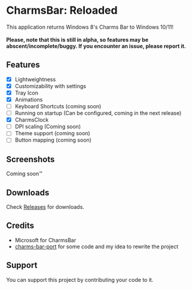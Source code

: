 # CharmsBar: Reloaded
This application returns Windows 8's Charms Bar to Windows 10/11!<br><br>
**Please, note that this is still in alpha, so features may be abscent/incomplete/buggy. If you encounter an issue, please report it.**

## Features
- [X] Lightweightness
- [X] Customizability with settings
- [X] Tray Icon
- [x] Animations
- [ ] Keyboard Shortcuts (coming soon)
- [ ] Running on startup (Can be configured, coming in the next release)
- [X] CharmsClock
- [ ] DPI scaling (Coming soon)
- [ ] Theme support (coming soon)
- [ ] Button mapping (coming soon)

## Screenshots
Coming soon™

## Downloads
Check <a href="https://github.com/Sub-Bubble/CharmsBarReloaded/releases">Releases</a> for downloads.

## Credits
- Microsoft for CharmsBar
- <a href="https://github.com/Icepenguins101/charms-bar-port">charms-bar-port</a> for some code and my idea to rewrite the project

## Support
You can support this project by contributing your code to it.
